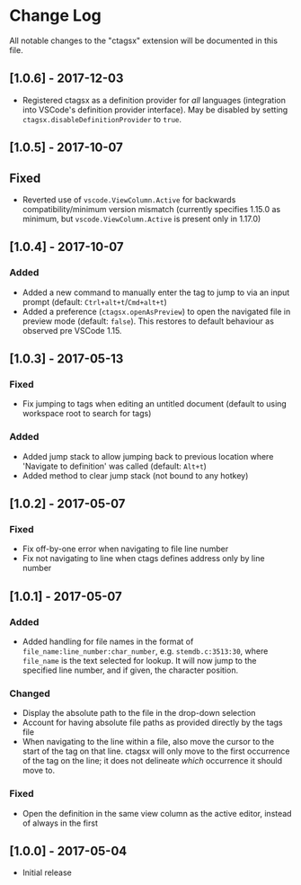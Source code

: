 # Change Log
All notable changes to the "ctagsx" extension will be documented in this file.

## [1.0.6] - 2017-12-03
- Registered ctagsx as a definition provider for *all* languages (integration into VSCode's definition provider interface). May be disabled by setting `ctagsx.disableDefinitionProvider` to `true`.

## [1.0.5] - 2017-10-07
## Fixed
- Reverted use of `vscode.ViewColumn.Active` for backwards compatibility/minimum version mismatch (currently specifies 1.15.0 as minimum, but `vscode.ViewColumn.Active` is present only in 1.17.0)

## [1.0.4] - 2017-10-07
### Added
- Added a new command to manually enter the tag to jump to via an input prompt (default: `Ctrl+alt+t`/`Cmd+alt+t`)
- Added a preference (`ctagsx.openAsPreview`) to open the navigated file in preview mode (default: `false`). This restores to default behaviour as observed pre VSCode 1.15.

## [1.0.3] - 2017-05-13
### Fixed
- Fix jumping to tags when editing an untitled document (default to using workspace root to search for tags)

### Added
- Added jump stack to allow jumping back to previous location where 'Navigate to definition' was called (default: `Alt+t`)
- Added method to clear jump stack (not bound to any hotkey)

## [1.0.2] - 2017-05-07
### Fixed
- Fix off-by-one error when navigating to file line number
- Fix not navigating to line when ctags defines address only by line number

## [1.0.1] - 2017-05-07
### Added
- Added handling for file names in the format of `file_name:line_number:char_number`, e.g. `stemdb.c:3513:30`, where `file_name` is the text selected for lookup. It will now jump to the specified line number, and if given, the character position.

### Changed
- Display the absolute path to the file in the drop-down selection
- Account for having absolute file paths as provided directly by the tags file
- When navigating to the line within a file, also move the cursor to the start of the tag on that line. ctagsx will only move to the first occurrence of the tag on the line; it does not delineate _which_ occurrence it should move to.

### Fixed
- Open the definition in the same view column as the active editor, instead of always in the first

## [1.0.0] - 2017-05-04
- Initial release